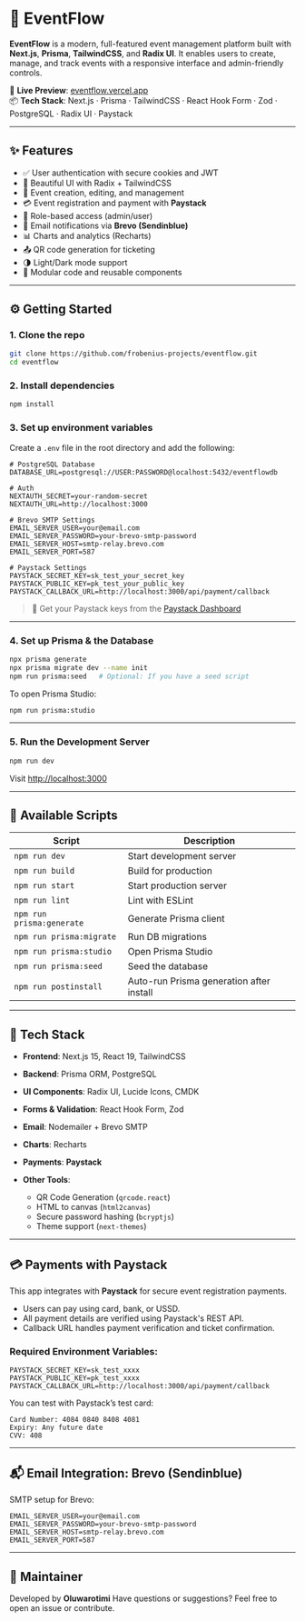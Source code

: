 
# 📅 EventFlow

**EventFlow** is a modern, full-featured event management platform built with **Next.js**, **Prisma**, **TailwindCSS**, and **Radix UI**. It enables users to create, manage, and track events with a responsive interface and admin-friendly controls.

🔗 **Live Preview**: [eventflow.vercel.app](https://eventflow.vercel.app)  
📦 **Tech Stack**: Next.js · Prisma · TailwindCSS · React Hook Form · Zod · PostgreSQL · Radix UI · Paystack

---

## ✨ Features

- ✅ User authentication with secure cookies and JWT
- 🎨 Beautiful UI with Radix + TailwindCSS
- 📅 Event creation, editing, and management
- 💳 Event registration and payment with **Paystack**
- 🔐 Role-based access (admin/user)
- 📨 Email notifications via **Brevo (Sendinblue)**
- 📊 Charts and analytics (Recharts)
- 📤 QR code generation for ticketing
- 🌗 Light/Dark mode support
- 🧱 Modular code and reusable components

---

## ⚙️ Getting Started

### 1. Clone the repo

```bash
git clone https://github.com/frobenius-projects/eventflow.git
cd eventflow
````

### 2. Install dependencies

```bash
npm install
```

### 3. Set up environment variables

Create a `.env` file in the root directory and add the following:

```env
# PostgreSQL Database
DATABASE_URL=postgresql://USER:PASSWORD@localhost:5432/eventflowdb

# Auth
NEXTAUTH_SECRET=your-random-secret
NEXTAUTH_URL=http://localhost:3000

# Brevo SMTP Settings
EMAIL_SERVER_USER=your@email.com
EMAIL_SERVER_PASSWORD=your-brevo-smtp-password
EMAIL_SERVER_HOST=smtp-relay.brevo.com
EMAIL_SERVER_PORT=587

# Paystack Settings
PAYSTACK_SECRET_KEY=sk_test_your_secret_key
PAYSTACK_PUBLIC_KEY=pk_test_your_public_key
PAYSTACK_CALLBACK_URL=http://localhost:3000/api/payment/callback
```

> 🔐 Get your Paystack keys from the [Paystack Dashboard](https://dashboard.paystack.com/#/settings/developer)

---

### 4. Set up Prisma & the Database

```bash
npx prisma generate
npx prisma migrate dev --name init
npm run prisma:seed   # Optional: If you have a seed script
```

To open Prisma Studio:

```bash
npm run prisma:studio
```

---

### 5. Run the Development Server

```bash
npm run dev
```

Visit [http://localhost:3000](http://localhost:3000)

---

## 📜 Available Scripts

| Script                    | Description                              |
| ------------------------- | ---------------------------------------- |
| `npm run dev`             | Start development server                 |
| `npm run build`           | Build for production                     |
| `npm run start`           | Start production server                  |
| `npm run lint`            | Lint with ESLint                         |
| `npm run prisma:generate` | Generate Prisma client                   |
| `npm run prisma:migrate`  | Run DB migrations                        |
| `npm run prisma:studio`   | Open Prisma Studio                       |
| `npm run prisma:seed`     | Seed the database                        |
| `npm run postinstall`     | Auto-run Prisma generation after install |

---

## 🧩 Tech Stack

* **Frontend**: Next.js 15, React 19, TailwindCSS
* **Backend**: Prisma ORM, PostgreSQL
* **UI Components**: Radix UI, Lucide Icons, CMDK
* **Forms & Validation**: React Hook Form, Zod
* **Email**: Nodemailer + Brevo SMTP
* **Charts**: Recharts
* **Payments**: **Paystack**
* **Other Tools**:

  * QR Code Generation (`qrcode.react`)
  * HTML to canvas (`html2canvas`)
  * Secure password hashing (`bcryptjs`)
  * Theme support (`next-themes`)

---

## 💳 Payments with Paystack

This app integrates with **Paystack** for secure event registration payments.

* Users can pay using card, bank, or USSD.
* All payment details are verified using Paystack's REST API.
* Callback URL handles payment verification and ticket confirmation.

### Required Environment Variables:

```env
PAYSTACK_SECRET_KEY=sk_test_xxxx
PAYSTACK_PUBLIC_KEY=pk_test_xxxx
PAYSTACK_CALLBACK_URL=http://localhost:3000/api/payment/callback
```

You can test with Paystack’s test card:

```text
Card Number: 4084 0840 8408 4081
Expiry: Any future date
CVV: 408
```

---

## 📬 Email Integration: Brevo (Sendinblue)

SMTP setup for Brevo:

```env
EMAIL_SERVER_USER=your@email.com
EMAIL_SERVER_PASSWORD=your-brevo-smtp-password
EMAIL_SERVER_HOST=smtp-relay.brevo.com
EMAIL_SERVER_PORT=587
```


---

## 🧠 Maintainer

Developed by **Oluwarotimi**
Have questions or suggestions? Feel free to open an issue or contribute.

